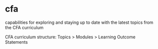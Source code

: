 # cfa
capabilities for exploring and staying up to date with the latest topics from the CFA curriculum

CFA curriculum structure: Topics > Modules > Learning Outcome Statements